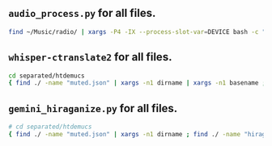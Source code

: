 ## `audio_process.py` for all files.
```bash
find ~/Music/radio/ | xargs -P4 -IX --process-slot-var=DEVICE bash -c "CUDA_VISIBLE_DEVICES=\$((\`printenv DEVICE\`%2)) TQDM_DISABLE=1 python audio_process.py X"
```

## `whisper-ctranslate2` for all files.
```bash
cd separated/htdemucs
{ find ./ -name "muted.json" | xargs -n1 dirname | xargs -n1 basename ; ls -1 --color=none; } | sort | uniq -u | xargs -P4 -IX --process-slot-var=DEVICE bash -c "CUDA_VISIBLE_DEVICES=\$((\`printenv DEVICE\`%2)) whisper-ctranslate2 --model large-v3 --language ja --vad_filter True -f json -o X X/muted.mp3 -p True"
```

## `gemini_hiraganize.py` for all files.
```bash
# cd separated/htdemucs
{ find ./ -name "muted.json" | xargs -n1 dirname ; find ./ -name "hiraganized.txt" | xargs -n1 dirname ; } | sort | uniq -u | xargs -IX python gemini_hiraganize.py X/muted.json
```